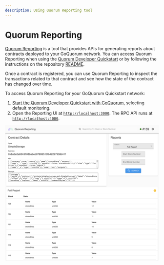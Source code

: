 ```yaml
---
description: Using Quorum Reporting tool
---
```


# Quorum Reporting

[Quorum Reporting](https://github.com/ConsenSys/quorum-reporting) is a tool that provides APIs for generating reports
about contracts deployed to your GoQuorum network.
You can access Quorum Reporting when using the [Quorum Developer Quickstart](../../tutorials/quorum-dev-quickstart/index.md)
or by following the instructions on the repository [README](https://github.com/ConsenSys/quorum-reporting#readme).

Once a contract is registered, you can use Quorum Reporting to inspect the transactions related to that contract and see
how the state of the contract has changed over time.

To access Quorum Reporting for your GoQuorum Quickstart network:

1. [Start the Quorum Developer Quickstart with GoQuorum](../../tutorials/quorum-dev-quickstart/using-the-quickstart.md),
   selecting default monitoring.
1. Open the Reporting UI at [`http://localhost:3000`](http://localhost:3000).
   The RPC API runs at [`http://localhost:4000`](http://localhost:4000).

![Reporting Tool](../../images/reporting2.png)
